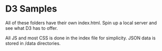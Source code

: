# D3 Samples

All of these folders have their own index.html. Spin up a local server and see
what D3 has to offer.

All JS and most CSS is done in the index file for simplicity. JSON data is
stored in /data directories.
